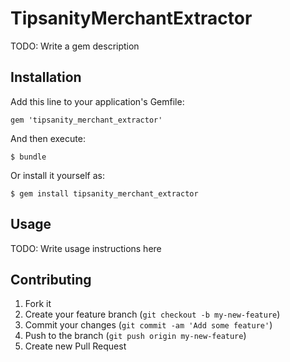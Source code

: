 # TipsanityMerchantExtractor

TODO: Write a gem description

## Installation

Add this line to your application's Gemfile:

    gem 'tipsanity_merchant_extractor'

And then execute:

    $ bundle

Or install it yourself as:

    $ gem install tipsanity_merchant_extractor

## Usage

TODO: Write usage instructions here

## Contributing

1. Fork it
2. Create your feature branch (`git checkout -b my-new-feature`)
3. Commit your changes (`git commit -am 'Add some feature'`)
4. Push to the branch (`git push origin my-new-feature`)
5. Create new Pull Request